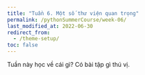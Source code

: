 ```yaml
---
title: "Tuần 6. Một số thư viện quan trọng"
permalink: /pythonSummerCourse/week-06/
last_modified_at: 2022-06-30
redirect_from:
  - /theme-setup/
toc: false
---
```


Tuần này học về cái gì? Có bài tập gì thú vị.
